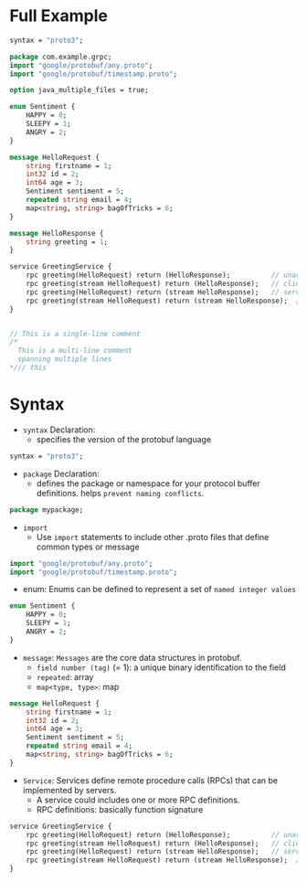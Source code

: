 # Full Example

```proto
syntax = "proto3";

package com.example.grpc;
import "google/protobuf/any.proto";
import "google/protobuf/timestamp.proto";

option java_multiple_files = true;

enum Sentiment {
    HAPPY = 0;
    SLEEPY = 1;
    ANGRY = 2;
}

message HelloRequest {
    string firstname = 1;
    int32 id = 2;
    int64 age = 3;
    Sentiment sentiment = 5;
    repeated string email = 4;
    map<string, string> bagOfTricks = 6;
}

message HelloResponse {
    string greeting = 1;
}

service GreetingService {
    rpc greeting(HelloRequest) return (HelloResponse);          // unary
    rpc greeting(stream HelloRequest) return (HelloResponse);   // client stream
    rpc greeting(HelloRequest) return (stream HelloResponse);   // server stream
    rpc greeting(stream HelloRequest) return (stream HelloResponse);  // bi-direction stream
}


// This is a single-line comment
/*
  This is a multi-line comment
  spanning multiple lines
*/// this
```

# Syntax

- `syntax` Declaration:
  - specifies the version of the protobuf language

```proto
syntax = "proto3";
```

- `package` Declaration:
  - defines the package or namespace for your protocol buffer definitions. helps `prevent naming conflicts`.

```proto
package mypackage;
```

- `import`
  - Use `import` statements to include other .proto files that define common types or message

```proto
import "google/protobuf/any.proto";
import "google/protobuf/timestamp.proto";
```

- enum: Enums can be defined to represent a set of `named integer values`

```proto
enum Sentiment {
    HAPPY = 0;
    SLEEPY = 1;
    ANGRY = 2;
}
```

- `message`: `Messages` are the core data structures in protobuf.
  - `field number (tag)` (= 1): a unique binary identification to the field
  - `repeated`: array
  - `map<type, type>`: map

```proto
message HelloRequest {
    string firstname = 1;
    int32 id = 2;
    int64 age = 3;
    Sentiment sentiment = 5;
    repeated string email = 4;
    map<string, string> bagOfTricks = 6;
}
```

- `Service`: Services define remote procedure calls (RPCs) that can be implemented by servers.
  - A service could includes one or more RPC definitions.
  - RPC definitions: basically function signature

```proto
service GreetingService {
    rpc greeting(HelloRequest) return (HelloResponse);          // unary
    rpc greeting(stream HelloRequest) return (HelloResponse);   // client stream
    rpc greeting(HelloRequest) return (stream HelloResponse);   // server stream
    rpc greeting(stream HelloRequest) return (stream HelloResponse);  // bi-direction stream
}
```
